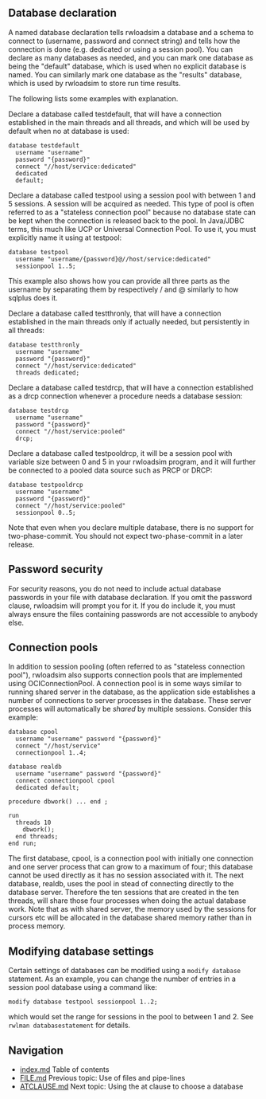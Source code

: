 ## Database declaration
A named database declaration tells rwloadsim a database and a schema to 
connect to (username, password and connect string) and tells how the 
connection is done (e.g. dedicated or using a session pool).
You can declare as many databases as needed, and you can mark one 
database as being the "default" database, which is used when no 
explicit database is named.
You can similarly mark one database as the "results" database, which is 
used by rwloadsim to store run time results.

The following lists some examples with explanation.

Declare a database called testdefault, that will have a connection 
established in the main threads and all threads, and
which will be used by default when no at database is used:
```
database testdefault
  username "username"
  password "{password}"
  connect "//host/service:dedicated"
  dedicated 
  default;
```
Declare a database called testpool using a session pool with between 1 
and 5 sessions.
A session will be acquired as needed.
This type of pool is often referred to as a "stateless connection pool" because
no database state can be kept when the connection is released back to the pool.
In Java/JDBC terms, this much like UCP or Universal Connection Pool.
To use it, you must explicitly name it using at testpool:
```
database testpool
  username "username/{password}@//host/service:dedicated"
  sessionpool 1..5;
```
This example also shows how you can provide all three parts
as the username 
by separating them by respectively / and @ similarly to how sqlplus does it.

Declare a database called testthronly, that will have a connection 
established in the main threads only if actually needed, but
persistently in all threads:
```
database testthronly
  username "username"
  password "{password}"
  connect "//host/service:dedicated"
  threads dedicated;
```
Declare a database called testdrcp, that will have a connection 
established as a drcp connection whenever a procedure needs a database 
session:
```
database testdrcp
  username "username"
  password "{password}"
  connect "//host/service:pooled"
  drcp;
```
Declare a database called testpooldrcp, it will be a session pool with 
variable size between 0 and 5 in your rwloadsim program, and it will 
further be connected to a pooled data source such as PRCP or DRCP:
```
database testpooldrcp
  username "username"
  password "{password}"
  connect "//host/service:pooled"
  sessionpool 0..5;
```
Note that even when you declare multiple database, there is no support for
two-phase-commit.
You should not expect two-phase-commit in a later release.

## Password security
For security reasons, you do not need to include actual database passwords
in your file with database declaration.
If you omit the password clause, rwloadsim will prompt you for it.
If you do include it, you must always ensure the files containing passwords
are not accessible to anybody else.

## Connection pools
In addition to session pooling (often referred to as 
"stateless connection pool"), rwloadsim also supports connection pools
that are implemented using OCIConnectionPool.
A connection pool is in some ways similar to running shared server 
in the database, as the application side establishes a number of connections
to server processes in the database.
These server processes will automatically be _shared_ by multiple sessions.
Consider this example:
```
database cpool
  username "username" password "{password}"
  connect "//host/service"
  connectionpool 1..4;

database realdb
  username "username" password "{password}"
  connect connectionpool cpool
  dedicated default;

procedure dbwork() ... end ;
  
run
  threads 10
    dbwork();
  end threads;
end run;
```
The first database, cpool, is a connection pool with initially one
connection and one server process that can grow to a maximum of four;
this database cannot be used directly as it has no session associated with it.
The next database, realdb, uses the pool in stead of connecting directly 
to the database server.
Therefore the ten sessions that are created in the ten threads, will 
share those four processes when doing the actual database work.
Note that as with shared server, the memory used by the sessions
for cursors etc
will be allocated in the database shared memory rather than in
process memory.

## Modifying database settings
Certain settings of databases can be modified using a ```modify database``` statement. 
As an example, you can change the number of entries in a session pool database using a command like:
```
modify database testpool sessionpool 1..2;
```
which would set the range for sessions in the pool to between 1 and 2.
See ```rwlman databasestatement``` for details.
## Navigation
* [index.md](index.md#rwpload-simulator-users-guide) Table of contents
* [FILE.md](FILE.md) Previous topic: Use of files and pipe-lines
* [ATCLAUSE.md](ATCLAUSE.md) Next topic: Using the at clause to choose a database
